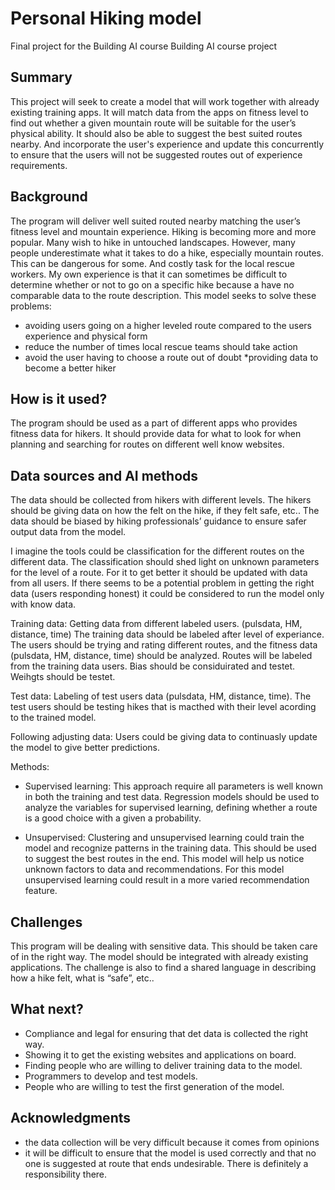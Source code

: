 
# Personal Hiking model 
Final project for the Building AI course
Building AI course project

## Summary
This project will seek to create a model that will work together with already existing training apps. It will match data from the apps on fitness level to find out whether a given mountain route will be suitable for the user’s physical ability. It should also be able to suggest the best suited routes nearby. And incorporate the user's experience and update this concurrently to ensure that the users will not be suggested routes out of experience requirements.

## Background
The program will deliver well suited routed nearby matching the user’s fitness level and mountain experience. 
Hiking is becoming more and more popular. Many wish to hike in untouched landscapes. However, many people underestimate what it takes to do a hike, especially mountain routes. This can be dangerous for some. And costly task for the local rescue workers. 
My own experience is that it can sometimes be difficult to determine whether or not to go on a specific hike because a have no comparable data to the route description. 
This model seeks to solve these problems:
* avoiding users going on a higher leveled route compared to the users experience and physical form
* reduce the number of times local rescue teams should take action
* avoid the user having to choose a route out of doubt
*providing data to become a better hiker 

## How is it used?

The program should be used as a part of different apps who provides fitness data for hikers. 
It should provide data for what to look for when planning  and searching for routes on different well know websites. 

## Data sources and AI methods
The data should be collected from hikers with different levels. The hikers should be giving data on how the felt on the hike,  if they felt safe, etc.. 
The data should be biased by hiking professionals’ guidance to ensure safer output data from the model. 


I imagine the tools could be classification for the different routes on the different data. The classification should shed light on unknown parameters for the level of a route. For it to get better it should be updated with data from all users. 
If there seems to be a potential problem in getting the right data (users responding honest) it could be considered to run the model only with know data.  


Training data:
Getting data from different labeled users. (pulsdata, HM, distance, time)
The training data should be labeled after level of experiance.
The users should be trying and rating different routes, and the fitness data (pulsdata, HM, distance, time) should be analyzed.
Routes will be labeled from the training data users.
Bias should be considuirated and testet. Weihgts should be testet. 

Test data:
Labeling of test users data (pulsdata, HM, distance, time).
The test users should be testing hikes that is macthed with their level acording to the trained model.

Following adjusting data:
Users could be giving data to continuasly update the model to give better predictions.

Methods:

- Supervised learning:
This approach require all parameters is well known in both the training and test data. 
Regression models should be used to analyze the variables for supervised learning, defining whether a route is a good choice with a given a probability. 

- Unsupervised:
Clustering and unsupervised learning could train the model and recognize patterns in the training data. This should be used to suggest the best routes in the end.
This model will help us notice unknown factors to data and recommendations. 
For this model unsupervised learning could result in a more varied recommendation feature. 


## Challenges
This program will be dealing with sensitive data. This should be taken care of in the right way. 
The model should be integrated with already existing applications. 
The challenge is also to find a shared language in describing how a hike felt, what is “safe”, etc.. 


## What next?

* Compliance and legal for ensuring that det data is collected the right way. 
* Showing it to get the existing websites and applications on board. 
* Finding people who are willing to deliver training data to the model.
* Programmers to develop and test models.
* People who are willing to test the first generation of the model. 


## Acknowledgments

* the data collection will be very difficult because it comes from opinions
* it will be difficult to ensure that the model is used correctly and that no one is suggested at route that ends undesirable. There is definitely a responsibility there. 
